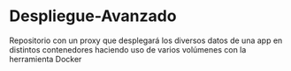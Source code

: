 # Despliegue-Avanzado
Repositorio con un proxy que desplegará los diversos datos de una app en distintos contenedores haciendo uso de varios volúmenes con la herramienta Docker
